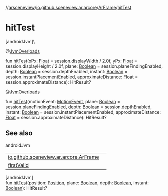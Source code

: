 //[arsceneview](../../../index.md)/[io.github.sceneview.ar.arcore](../index.md)/[ArFrame](index.md)/[hitTest](hit-test.md)

# hitTest

[androidJvm]\

@[JvmOverloads](https://kotlinlang.org/api/latest/jvm/stdlib/kotlin.jvm/-jvm-overloads/index.html)

fun [hitTest](hit-test.md)(xPx: [Float](https://kotlinlang.org/api/latest/jvm/stdlib/kotlin/-float/index.html) = session.displayWidth / 2.0f, yPx: [Float](https://kotlinlang.org/api/latest/jvm/stdlib/kotlin/-float/index.html) = session.displayHeight / 2.0f, plane: [Boolean](https://kotlinlang.org/api/latest/jvm/stdlib/kotlin/-boolean/index.html) = session.planeFindingEnabled, depth: [Boolean](https://kotlinlang.org/api/latest/jvm/stdlib/kotlin/-boolean/index.html) = session.depthEnabled, instant: [Boolean](https://kotlinlang.org/api/latest/jvm/stdlib/kotlin/-boolean/index.html) = session.instantPlacementEnabled, approximateDistance: [Float](https://kotlinlang.org/api/latest/jvm/stdlib/kotlin/-float/index.html) = session.approximateDistance): HitResult?

@[JvmOverloads](https://kotlinlang.org/api/latest/jvm/stdlib/kotlin.jvm/-jvm-overloads/index.html)

fun [hitTest](hit-test.md)(motionEvent: [MotionEvent](https://developer.android.com/reference/kotlin/android/view/MotionEvent.html), plane: [Boolean](https://kotlinlang.org/api/latest/jvm/stdlib/kotlin/-boolean/index.html) = session.planeFindingEnabled, depth: [Boolean](https://kotlinlang.org/api/latest/jvm/stdlib/kotlin/-boolean/index.html) = session.depthEnabled, instant: [Boolean](https://kotlinlang.org/api/latest/jvm/stdlib/kotlin/-boolean/index.html) = session.instantPlacementEnabled, approximateDistance: [Float](https://kotlinlang.org/api/latest/jvm/stdlib/kotlin/-float/index.html) = session.approximateDistance): HitResult?

## See also

androidJvm

| | |
|---|---|
| [io.github.sceneview.ar.arcore.ArFrame](hit-tests.md) |  |
| [firstValid](../first-valid.md) |  |

[androidJvm]\
fun [hitTest](hit-test.md)(position: [Position](../../../../sceneview/io.github.sceneview.math/-position/index.md), plane: [Boolean](https://kotlinlang.org/api/latest/jvm/stdlib/kotlin/-boolean/index.html), depth: [Boolean](https://kotlinlang.org/api/latest/jvm/stdlib/kotlin/-boolean/index.html), instant: [Boolean](https://kotlinlang.org/api/latest/jvm/stdlib/kotlin/-boolean/index.html)): HitResult?
